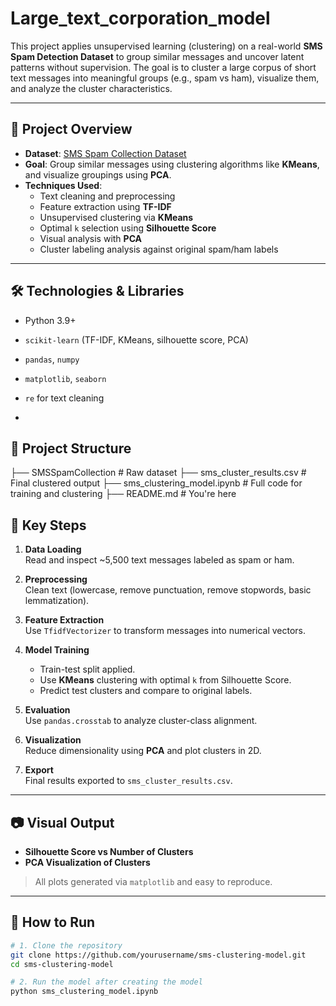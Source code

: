 # Large_text_corporation_model

This project applies unsupervised learning (clustering) on a real-world **SMS Spam Detection Dataset** to group similar messages and uncover latent patterns without supervision. The goal is to cluster a large corpus of short text messages into meaningful groups (e.g., spam vs ham), visualize them, and analyze the cluster characteristics.

---

## 🚀 Project Overview

- **Dataset**: [SMS Spam Collection Dataset](https://archive.ics.uci.edu/ml/datasets/sms+spam+collection)
- **Goal**: Group similar messages using clustering algorithms like **KMeans**, and visualize groupings using **PCA**.
- **Techniques Used**:
  - Text cleaning and preprocessing
  - Feature extraction using **TF-IDF**
  - Unsupervised clustering via **KMeans**
  - Optimal `k` selection using **Silhouette Score**
  - Visual analysis with **PCA**
  - Cluster labeling analysis against original spam/ham labels

---

## 🛠️ Technologies & Libraries

- Python 3.9+
- `scikit-learn` (TF-IDF, KMeans, silhouette score, PCA)
- `pandas`, `numpy`
- `matplotlib`, `seaborn`
- `re` for text cleaning

- 
## 📁 Project Structure
├── SMSSpamCollection # Raw dataset
├── sms_cluster_results.csv # Final clustered output
├── sms_clustering_model.ipynb # Full code for training and clustering
├── README.md # You're here

## 🧠 Key Steps

1. **Data Loading**  
   Read and inspect ~5,500 text messages labeled as spam or ham.

2. **Preprocessing**  
   Clean text (lowercase, remove punctuation, remove stopwords, basic lemmatization).

3. **Feature Extraction**  
   Use `TfidfVectorizer` to transform messages into numerical vectors.

4. **Model Training**  
   - Train-test split applied.
   - Use **KMeans** clustering with optimal `k` from Silhouette Score.
   - Predict test clusters and compare to original labels.

5. **Evaluation**  
   Use `pandas.crosstab` to analyze cluster-class alignment.

6. **Visualization**  
   Reduce dimensionality using **PCA** and plot clusters in 2D.

7. **Export**  
   Final results exported to `sms_cluster_results.csv`.

---

## 📷 Visual Output

- **Silhouette Score vs Number of Clusters**
- **PCA Visualization of Clusters**
  
> All plots generated via `matplotlib` and easy to reproduce.

---

## 📌 How to Run

```bash
# 1. Clone the repository
git clone https://github.com/yourusername/sms-clustering-model.git
cd sms-clustering-model

# 2. Run the model after creating the model
python sms_clustering_model.ipynb
